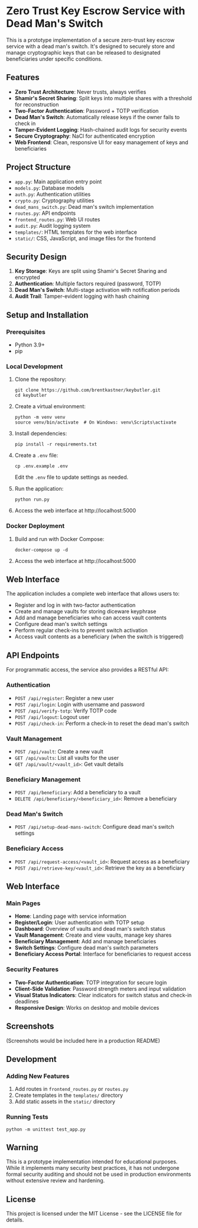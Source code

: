 # Zero Trust Key Escrow Service with Dead Man's Switch

This is a prototype implementation of a secure zero-trust key escrow service with a dead man's switch. It's designed to securely store and manage cryptographic keys that can be released to designated beneficiaries under specific conditions.

## Features

- **Zero Trust Architecture**: Never trusts, always verifies
- **Shamir's Secret Sharing**: Split keys into multiple shares with a threshold for reconstruction
- **Two-Factor Authentication**: Password + TOTP verification
- **Dead Man's Switch**: Automatically release keys if the owner fails to check in
- **Tamper-Evident Logging**: Hash-chained audit logs for security events
- **Secure Cryptography**: NaCl for authenticated encryption
- **Web Frontend**: Clean, responsive UI for easy management of keys and beneficiaries

## Project Structure

- `app.py`: Main application entry point
- `models.py`: Database models
- `auth.py`: Authentication utilities
- `crypto.py`: Cryptography utilities
- `dead_mans_switch.py`: Dead man's switch implementation
- `routes.py`: API endpoints
- `frontend_routes.py`: Web UI routes
- `audit.py`: Audit logging system
- `templates/`: HTML templates for the web interface
- `static/`: CSS, JavaScript, and image files for the frontend

## Security Design

1. **Key Storage**: Keys are split using Shamir's Secret Sharing and encrypted
2. **Authentication**: Multiple factors required (password, TOTP)
3. **Dead Man's Switch**: Multi-stage activation with notification periods
4. **Audit Trail**: Tamper-evident logging with hash chaining

## Setup and Installation

### Prerequisites

- Python 3.9+
- pip

### Local Development

1. Clone the repository:
   ```
   git clone https://github.com/brentkastner/keybutler.git
   cd keybutler
   ```

2. Create a virtual environment:
   ```
   python -m venv venv
   source venv/bin/activate  # On Windows: venv\Scripts\activate
   ```

3. Install dependencies:
   ```
   pip install -r requirements.txt
   ```

4. Create a `.env` file:
   ```
   cp .env.example .env
   ```
   Edit the `.env` file to update settings as needed.

5. Run the application:
   ```
   python run.py
   ```

6. Access the web interface at http://localhost:5000

### Docker Deployment

1. Build and run with Docker Compose:
   ```
   docker-compose up -d
   ```

2. Access the web interface at http://localhost:5000

## Web Interface

The application includes a complete web interface that allows users to:

- Register and log in with two-factor authentication
- Create and manage vaults for storing diceware keyphrase
- Add and manage beneficiaries who can access vault contents
- Configure dead man's switch settings
- Perform regular check-ins to prevent switch activation
- Access vault contents as a beneficiary (when the switch is triggered)

## API Endpoints

For programmatic access, the service also provides a RESTful API:

### Authentication

- `POST /api/register`: Register a new user
- `POST /api/login`: Login with username and password
- `POST /api/verify-totp`: Verify TOTP code
- `POST /api/logout`: Logout user
- `POST /api/check-in`: Perform a check-in to reset the dead man's switch

### Vault Management

- `POST /api/vault`: Create a new vault
- `GET /api/vaults`: List all vaults for the user
- `GET /api/vault/<vault_id>`: Get vault details

### Beneficiary Management

- `POST /api/beneficiary`: Add a beneficiary to a vault
- `DELETE /api/beneficiary/<beneficiary_id>`: Remove a beneficiary

### Dead Man's Switch

- `POST /api/setup-dead-mans-switch`: Configure dead man's switch settings

### Beneficiary Access

- `POST /api/request-access/<vault_id>`: Request access as a beneficiary
- `POST /api/retrieve-key/<vault_id>`: Retrieve the key as a beneficiary

## Web Interface

### Main Pages

- **Home**: Landing page with service information
- **Register/Login**: User authentication with TOTP setup
- **Dashboard**: Overview of vaults and dead man's switch status
- **Vault Management**: Create and view vaults, manage key shares
- **Beneficiary Management**: Add and manage beneficiaries
- **Switch Settings**: Configure dead man's switch parameters
- **Beneficiary Access Portal**: Interface for beneficiaries to request access

### Security Features

- **Two-Factor Authentication**: TOTP integration for secure login
- **Client-Side Validation**: Password strength meters and input validation
- **Visual Status Indicators**: Clear indicators for switch status and check-in deadlines
- **Responsive Design**: Works on desktop and mobile devices

## Screenshots

(Screenshots would be included here in a production README)

## Development

### Adding New Features

1. Add routes in `frontend_routes.py` or `routes.py`
2. Create templates in the `templates/` directory
3. Add static assets in the `static/` directory

### Running Tests

```
python -m unittest test_app.py
```

## Warning

This is a prototype implementation intended for educational purposes. While it implements many security best practices, it has not undergone formal security auditing and should not be used in production environments without extensive review and hardening.

## License

This project is licensed under the MIT License - see the LICENSE file for details.